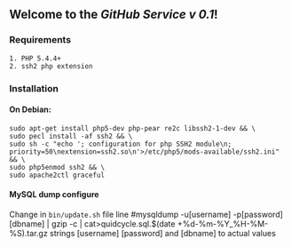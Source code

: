 ## Welcome to the *GitHub Service v 0.1*!

### Requirements
	1. PHP 5.4.4+
	2. ssh2 php extension

### Installation
#### On Debian:

    sudo apt-get install php5-dev php-pear re2c libssh2-1-dev && \
    sudo pecl install -af ssh2 && \
    sudo sh -c "echo '; configuration for php SSH2 module\n; priority=50\nextension=ssh2.so\n'>/etc/php5/mods-available/ssh2.ini" && \
    sudo php5enmod ssh2 && \
    sudo apache2ctl graceful

#### MySQL dump configure

Change in ```bin/update.sh``` file line
    #mysqldump -u[username] -p[password] [dbname] | gzip -c | cat>quidcycle.sql.$(date +%d-%m-%Y_%H-%M-%S).tar.gz
strings [username] [password] and [dbname] to actual values
